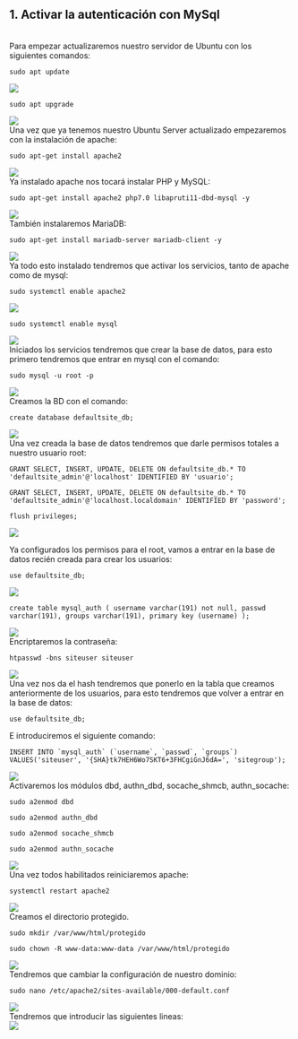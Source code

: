 ## 1. Activar la autenticación con MySql
<br>
Para empezar actualizaremos nuestro servidor de Ubuntu con los siguientes comandos:

```
sudo apt update
```
![](Images/Screenshot_1.png)

```
sudo apt upgrade
```
![](Images/Screenshot_2.png)
<br>
Una vez que ya tenemos nuestro Ubuntu Server actualizado empezaremos con la instalación de apache:
```
sudo apt-get install apache2
```
![](Images/Screenshot_3.png)
<br>
Ya instalado apache nos tocará instalar PHP y MySQL:
```
sudo apt-get install apache2 php7.0 libapruti11-dbd-mysql -y
```
![](Images/Screenshot_4.png)
<br>
También instalaremos MariaDB:
```
sudo apt-get install mariadb-server mariadb-client -y
```
![](Images/Screenshot_5.png)
<br>
Ya todo esto instalado tendremos que activar los servicios, tanto de apache como de mysql:
```
sudo systemctl enable apache2
```
![](Images/Screenshot_6.png)
```
sudo systemctl enable mysql
```
![](Images/Screenshot_7.png)
<br>
Iniciados los servicios tendremos que crear la base de datos, para esto primero tendremos que entrar en mysql con el comando:
```
sudo mysql -u root -p
```
![](Images/Screenshot_8.png)
<br>
Creamos la BD con el comando:
```
create database defaultsite_db;
```
![](Images/Screenshot_9.png)
<br>
Una vez creada la base de datos tendremos que darle permisos totales a nuestro usuario root:
```
GRANT SELECT, INSERT, UPDATE, DELETE ON defaultsite_db.* TO 'defaultsite_admin'@'localhost' IDENTIFIED BY 'usuario';
```
```
GRANT SELECT, INSERT, UPDATE, DELETE ON defaultsite_db.* TO 'defaultsite_admin'@'localhost.localdomain' IDENTIFIED BY 'password';
```
```
flush privileges;
```

![](Images/Screenshot_10.png)

Ya configurados los permisos para el root, vamos a entrar en la base de datos recién creada para crear los usuarios:
```
use defaultsite_db;
```
![](Images/Screenshot_11.png)
```
create table mysql_auth ( username varchar(191) not null, passwd varchar(191), groups varchar(191), primary key (username) );
```
![](Images/Screenshot_12.png)
<br> 
Encriptaremos la contraseña:
```
htpasswd -bns siteuser siteuser
```
![](Images/Screenshot_13.png)
<br>
Una vez nos da el hash tendremos que ponerlo en la tabla que creamos anteriormente de los usuarios, para esto tendremos que volver a entrar en la base de datos:
```
use defaultsite_db;
```
E introduciremos el siguiente comando:
```
INSERT INTO `mysql_auth` (`username`, `passwd`, `groups`) VALUES('siteuser', '{SHA}tk7HEH6Wo7SKT6+3FHCgiGnJ6dA=', 'sitegroup');
```
![](Images/Screenshot_14.png)
<br>
Activaremos los módulos dbd, authn_dbd, socache_shmcb, authn_socache:
```
sudo a2enmod dbd
```

```
sudo a2enmod authn_dbd
```

```
sudo a2enmod socache_shmcb
```

```
sudo a2enmod authn_socache
```
![](Images/Screenshot_15.png)
<br>
Una vez todos habilitados reiniciaremos apache:
```
systemctl restart apache2
```
![](Images/Screenshot_16.png)
<br>
Creamos el directorio protegido.
```
sudo mkdir /var/www/html/protegido
```
```
sudo chown -R www-data:www-data /var/www/html/protegido
```
![](Images/Screenshot_17.png)
<br>
Tendremos que cambiar la configuración de nuestro dominio:
```
sudo nano /etc/apache2/sites-available/000-default.conf
```
![](Images/Screenshot_18.png)
<br>
Tendremos que introducir las siguientes lineas:
<br>
![](Images/Screenshot_19.png)
<br>
